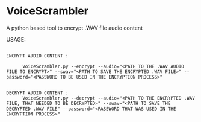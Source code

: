 # VoiceScrambler
A python based tool to encrypt .WAV file audio content

USAGE:


```

ENCRYPT AUDIO CONTENT : 
      
      VoiceScrambler.py --encrypt --audio="<PATH TO THE .WAV AUDIO FILE TO ENCRYPT>" --swav="<PATH TO SAVE THE ENCRYPTED .WAV FILE>" --password="<PASSWORD TO BE USED IN THE ENCRYPTION PROCESS>"


DECRYPT AUDIO CONTENT : 
      VoiceScrambler.py --decrypt --audio="<PATH TO THE ENCRYPTED .WAV FILE, THAT NEEDED TO BE DECRYPTED>" --swav="<PATH TO SAVE THE DECRYPTED .WAV FILE" --password="<PASSWORD THAT WAS USED IN THE ENCRYPTION PROCESS>"
```


